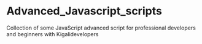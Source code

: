 # Advanced_Javascript_scripts
Collection of some JavaScript advanced script for professional developers and beginners with Kigalidevelopers
